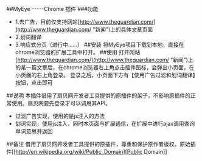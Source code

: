 ##MyEye    -----Chrome 插件
###功能
-	1.去广告，目前仅支持网站[http://www.theguardian.com/](http://www.theguardian.com/ "新闻")上的具体文章页面
-	2.划词翻译
-	3.响应式分页（进行中……）
##安装
将MyEye项目下载到本地，直接在chrome浏览器的扩展工具中打开。
##使用
打开网站[http://www.theguardian.com/](http://www.theguardian.com/ "新闻")上的某一篇文章后，在chrome浏览器右上角点击插件图标，会弹出小页面，在小页面的右上角登录。
登录之后，小页面下方有【使用广告过滤和划词翻译】按钮，点击即可

##说明
本插件借用了扇贝网开发者工具提供的原插件的架子，不影响原插件的正常使用。扇贝网要先登录才可以调用其API。
-   过滤广告实现，使用的是js注入的方法
-   划词实现，使用js注入，同时本页面与扩展通信，在扩展中进行ajax调用查询单词意思并返回



##备注
借用了扇贝网开发者工具提供的原插件，尊重和保护原作者版权。原始插件[[http://en.wikipedia.org/wiki/Public_Domain][Public Domain]]